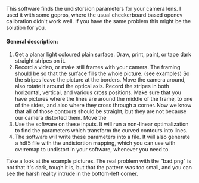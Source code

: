 This software finds the undistorsion parameters for your camera lens. I used it with some gopros, where  the usual checkerboard based opencv calibration didn't work well. If you have the same problem this might be the solution for you.

#### General description:
1. Get a planar light coloured plain surface. Draw, print, paint, or tape dark straight stripes on it.
2. Record a video, or make still frames with your camera. The framing should be so that the surface fills the whole picture. (see examples) So the stripes leave the picture at the borders. Move the camera around, also rotate it around the optical axis. Record the stripes in both horizontal, vertical, and various cross positions. Make sure that you have pictures where the lines are around the middle of the frame, to one of the sides, and also where they cross through a corner. Now we know that all of those contours should be straight, but they are not because our camera distorted them. Move the
3. Use the software on these inputs. It will run a non-linear optimalization to find the parameters which transform the curved contours into lines.
4. The software will write these parameters into a file. It will also generate a hdf5 file with the undistortion mapping, which you can use with cv::remap to undistort in your software, whenever you need to.

Take a look at the example pictures. The real problem with the "bad.png" is not that it's dark, tough it is, but that the pattern was too small, and you can see the harsh reality intrude in the bottom-left corner.


